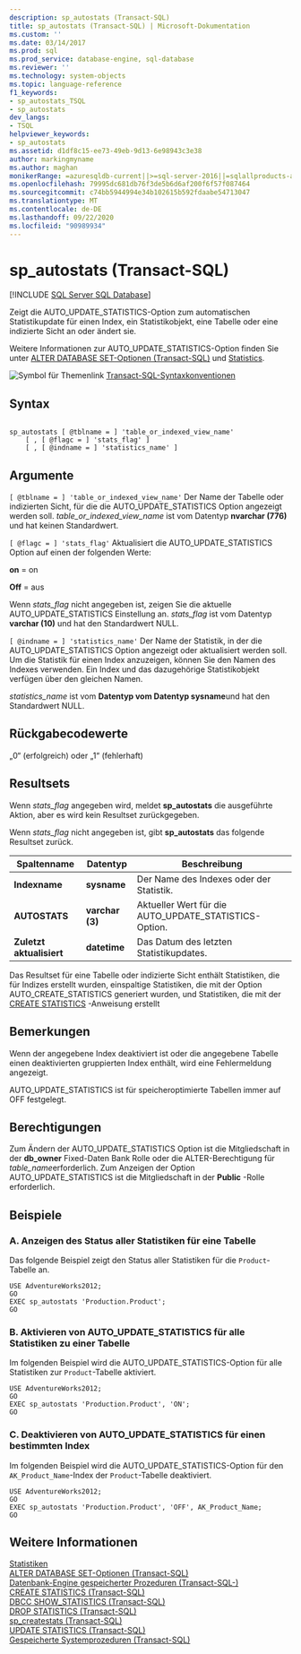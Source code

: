 ```yaml
---
description: sp_autostats (Transact-SQL)
title: sp_autostats (Transact-SQL) | Microsoft-Dokumentation
ms.custom: ''
ms.date: 03/14/2017
ms.prod: sql
ms.prod_service: database-engine, sql-database
ms.reviewer: ''
ms.technology: system-objects
ms.topic: language-reference
f1_keywords:
- sp_autostats_TSQL
- sp_autostats
dev_langs:
- TSQL
helpviewer_keywords:
- sp_autostats
ms.assetid: d1df8c15-ee73-49eb-9d13-6e98943c3e38
author: markingmyname
ms.author: maghan
monikerRange: =azuresqldb-current||>=sql-server-2016||=sqlallproducts-allversions||>=sql-server-linux-2017||=azuresqldb-mi-current
ms.openlocfilehash: 79995dc681db76f3de5b6d6af200f6f57f087464
ms.sourcegitcommit: c74bb5944994e34b102615b592fdaabe54713047
ms.translationtype: MT
ms.contentlocale: de-DE
ms.lasthandoff: 09/22/2020
ms.locfileid: "90989934"
---
```

# <a name="sp_autostats-transact-sql"></a>sp_autostats (Transact-SQL)
[!INCLUDE [SQL Server SQL Database](../../includes/applies-to-version/sql-asdb.md)]

  Zeigt die AUTO_UPDATE_STATISTICS-Option zum automatischen Statistikupdate für einen Index, ein Statistikobjekt, eine Tabelle oder eine indizierte Sicht an oder ändert sie.  
  
 Weitere Informationen zur AUTO_UPDATE_STATISTICS-Option finden Sie unter [ALTER DATABASE SET-Optionen &#40;Transact-SQL&#41;](../../t-sql/statements/alter-database-transact-sql-set-options.md) und [Statistics](../../relational-databases/statistics/statistics.md).  
  
 ![Symbol für Themenlink](../../database-engine/configure-windows/media/topic-link.gif "Symbol für Themenlink") [Transact-SQL-Syntaxkonventionen](../../t-sql/language-elements/transact-sql-syntax-conventions-transact-sql.md)  
  
## <a name="syntax"></a>Syntax  
  
```  
  
sp_autostats [ @tblname = ] 'table_or_indexed_view_name'   
    [ , [ @flagc = ] 'stats_flag' ]   
    [ , [ @indname = ] 'statistics_name' ]  
```  
  
## <a name="arguments"></a>Argumente  
`[ @tblname = ] 'table_or_indexed_view_name'` Der Name der Tabelle oder indizierten Sicht, für die die AUTO_UPDATE_STATISTICS Option angezeigt werden soll. *table_or_indexed_view_name* ist vom Datentyp **nvarchar (776)** und hat keinen Standardwert.  
  
`[ @flagc = ] 'stats_flag'` Aktualisiert die AUTO_UPDATE_STATISTICS Option auf einen der folgenden Werte:  
  
 **on** = on  
  
 **Off** = aus  
  
 Wenn *stats_flag* nicht angegeben ist, zeigen Sie die aktuelle AUTO_UPDATE_STATISTICS Einstellung an. *stats_flag* ist vom Datentyp **varchar (10)** und hat den Standardwert NULL.  
  
`[ @indname = ] 'statistics_name'` Der Name der Statistik, in der die AUTO_UPDATE_STATISTICS Option angezeigt oder aktualisiert werden soll. Um die Statistik für einen Index anzuzeigen, können Sie den Namen des Indexes verwenden. Ein Index und das dazugehörige Statistikobjekt verfügen über den gleichen Namen.  
  
 *statistics_name* ist vom **Datentyp vom Datentyp sysname**und hat den Standardwert NULL.  
  
## <a name="return-code-values"></a>Rückgabecodewerte  
 „0“ (erfolgreich) oder „1“ (fehlerhaft)  
  
## <a name="result-sets"></a>Resultsets  
 Wenn *stats_flag* angegeben wird, meldet **sp_autostats** die ausgeführte Aktion, aber es wird kein Resultset zurückgegeben.  
  
 Wenn *stats_flag* nicht angegeben ist, gibt **sp_autostats** das folgende Resultset zurück.  
  
|Spaltenname|Datentyp|Beschreibung|  
|-----------------|---------------|-----------------|  
|**Indexname**|**sysname**|Der Name des Indexes oder der Statistik.|  
|**AUTOSTATS**|**varchar (3)**|Aktueller Wert für die AUTO_UPDATE_STATISTICS-Option.|  
|**Zuletzt aktualisiert**|**datetime**|Das Datum des letzten Statistikupdates.|  
  
 Das Resultset für eine Tabelle oder indizierte Sicht enthält Statistiken, die für Indizes erstellt wurden, einspaltige Statistiken, die mit der Option AUTO_CREATE_STATISTICS generiert wurden, und Statistiken, die mit der [CREATE STATISTICS](../../t-sql/statements/create-statistics-transact-sql.md) -Anweisung erstellt  
  
## <a name="remarks"></a>Bemerkungen  
 Wenn der angegebene Index deaktiviert ist oder die angegebene Tabelle einen deaktivierten gruppierten Index enthält, wird eine Fehlermeldung angezeigt.  
  
 AUTO_UPDATE_STATISTICS ist für speicheroptimierte Tabellen immer auf OFF festgelegt.  
  
## <a name="permissions"></a>Berechtigungen  
 Zum Ändern der AUTO_UPDATE_STATISTICS Option ist die Mitgliedschaft in der **db_owner** Fixed-Daten Bank Rolle oder die ALTER-Berechtigung für *table_name*erforderlich. Zum Anzeigen der Option AUTO_UPDATE_STATISTICS ist die Mitgliedschaft in der **Public** -Rolle erforderlich.  
  
## <a name="examples"></a>Beispiele  
  
### <a name="a-display-the-status-of-all-statistics-on-a-table"></a>A. Anzeigen des Status aller Statistiken für eine Tabelle  
 Das folgende Beispiel zeigt den Status aller Statistiken für die `Product`-Tabelle an.  
  
```  
USE AdventureWorks2012;  
GO  
EXEC sp_autostats 'Production.Product';  
GO  
```  
  
### <a name="b-enable-auto_update_statistics-for-all-statistics-on-a-table"></a>B. Aktivieren von AUTO_UPDATE_STATISTICS für alle Statistiken zu einer Tabelle  
 Im folgenden Beispiel wird die AUTO_UPDATE_STATISTICS-Option für alle Statistiken zur `Product`-Tabelle aktiviert.  
  
```  
USE AdventureWorks2012;  
GO  
EXEC sp_autostats 'Production.Product', 'ON';  
GO  
```  
  
### <a name="c-disable-auto_update_statistics-for-a-specific-index"></a>C. Deaktivieren von AUTO_UPDATE_STATISTICS für einen bestimmten Index  
 Im folgenden Beispiel wird die AUTO_UPDATE_STATISTICS-Option für den `AK_Product_Name`-Index der `Product`-Tabelle deaktiviert.  
  
```  
USE AdventureWorks2012;  
GO  
EXEC sp_autostats 'Production.Product', 'OFF', AK_Product_Name;  
GO  
```  
  
## <a name="see-also"></a>Weitere Informationen  
 [Statistiken](../../relational-databases/statistics/statistics.md)   
 [ALTER DATABASE SET-Optionen &#40;Transact-SQL&#41;](../../t-sql/statements/alter-database-transact-sql-set-options.md)   
 [Datenbank-Engine gespeicherter Prozeduren &#40;Transact-SQL-&#41;](../../relational-databases/system-stored-procedures/database-engine-stored-procedures-transact-sql.md)   
 [CREATE STATISTICS &#40;Transact-SQL&#41;](../../t-sql/statements/create-statistics-transact-sql.md)   
 [DBCC SHOW_STATISTICS &#40;Transact-SQL&#41;](../../t-sql/database-console-commands/dbcc-show-statistics-transact-sql.md)   
 [DROP STATISTICS &#40;Transact-SQL&#41;](../../t-sql/statements/drop-statistics-transact-sql.md)   
 [sp_createstats &#40;Transact-SQL&#41;](../../relational-databases/system-stored-procedures/sp-createstats-transact-sql.md)   
 [UPDATE STATISTICS &#40;Transact-SQL&#41;](../../t-sql/statements/update-statistics-transact-sql.md)   
 [Gespeicherte Systemprozeduren &#40;Transact-SQL&#41;](../../relational-databases/system-stored-procedures/system-stored-procedures-transact-sql.md)  
  
  
